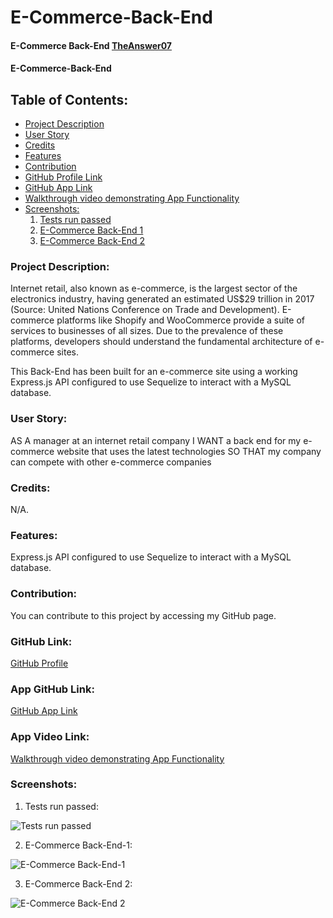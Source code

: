 # E-Commerce-Back-End

#### E-Commerce Back-End [TheAnswer07](https://github.com/TheAnswer07)

#### E-Commerce-Back-End

## Table of Contents:

* [Project Description](#project-description)
* [User Story](#username)
* [Credits](#credits)
* [Features](#features)
* [Contribution](#contribution)
* [GitHub Profile Link](#github-profile)
* [GitHub App Link](#app-github-link)
* [Walkthrough video demonstrating App Functionality](#app-video-link)
* [Screenshots:](#screenshots)
    1. [Tests run passed](#Tests-run-passed)
    2. [E-Commerce Back-End 1](#E-Commerce-Back-End-1)
    3. [E-Commerce Back-End 2](#E-Commerce-Back-End-2)


### Project Description:

Internet retail, also known as e-commerce, is the largest sector of the electronics industry, having generated an estimated US$29 trillion in 2017 (Source: United Nations Conference on Trade and Development). E-commerce platforms like Shopify and WooCommerce provide a suite of services to businesses of all sizes. Due to the prevalence of these platforms, developers should understand the fundamental architecture of e-commerce sites.

This Back-End has been built for an e-commerce site using a working Express.js API configured to use Sequelize to interact with a MySQL database.

### User Story:

AS A manager at an internet retail company
I WANT a back end for my e-commerce website that uses the latest technologies
SO THAT my company can compete with other e-commerce companies

### Credits:

N/A.

### Features:

Express.js API configured to use Sequelize to interact with a MySQL database.

### Contribution:

You can contribute to this project by accessing my GitHub page.

### GitHub Link:
[GitHub Profile](https://github.com/TheAnswer07)

### App GitHub Link:

[GitHub App Link](https://theanswer07.github.io/E-Commerce-Back-End/)

### App Video Link:

[Walkthrough video demonstrating App Functionality](https://)

### Screenshots:

1. Tests run passed:

![Tests run passed](screenshots/ "Tests run passed")

2. E-Commerce Back-End-1:

![E-Commerce Back-End-1](screenshots/ "E-Commerce Back-End 1")

3. E-Commerce Back-End 2:

![E-Commerce Back-End 2](screenshots/ "E-Commerce Back-End 2")